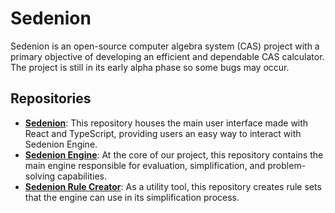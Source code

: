 # Sedenion

Sedenion is an open-source computer algebra system (CAS) project with a primary objective of developing an efficient and dependable CAS calculator. The project is still in its early alpha phase so some bugs may occur.

## Repositories
- [**Sedenion**](https://github.com/SedenionCas/Sedenion): This repository houses the main user interface made with React and TypeScript, providing users an easy way to interact with Sedenion Engine.
- [**Sedenion Engine**](https://github.com/SedenionCas/sedenion-engine): At the core of our project, this repository contains the main engine responsible for evaluation, simplification, and problem-solving capabilities.
- [**Sedenion Rule Creator**](https://github.com/SedenionCas/sedenion-rule-creator): As a utility tool, this repository creates rule sets that the engine can use in its simplification process.
